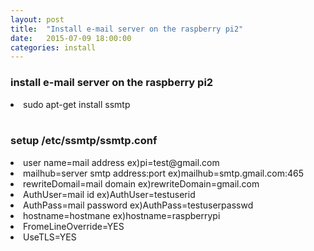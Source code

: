 ```yaml
---
layout: post
title:  "Install e-mail server on the raspberry pi2"
date:   2015-07-09 18:00:00
categories: install
---
```


<h3> install e-mail server on the raspberry pi2 </h3>

<li>sudo apt-get install ssmtp</li>

<br>

<h3> setup /etc/ssmtp/ssmtp.conf </h3>
<li>user name=mail address ex)pi=test@gmail.com</li>
<li>mailhub=server smtp address:port ex)mailhub=smtp.gmail.com:465</li>
<li>rewriteDomail=mail domain ex)rewriteDomain=gmail.com</li>
<li>AuthUser=mail id ex)AuthUser=testuserid</li>
<li>AuthPass=mail password ex)AuthPass=testuserpasswd</li>
<li>hostname=hostmane ex)hostname=raspberrypi</li>
<li>FromeLineOverride=YES</li>
<li>UseTLS=YES</li>

